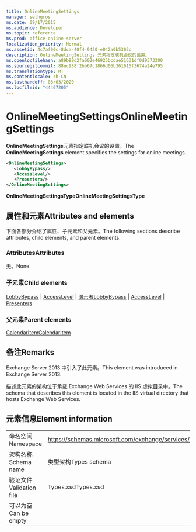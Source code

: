 ```yaml
---
title: OnlineMeetingSettings
manager: sethgros
ms.date: 09/17/2015
ms.audience: Developer
ms.topic: reference
ms.prod: office-online-server
localization_priority: Normal
ms.assetid: 4c7af00c-8dca-40f4-9420-e042a0b5303c
description: OnlineMeetingSettings 元素指定联机会议的设置。
ms.openlocfilehash: a89b89d2fa602e46925bcdae51631df0d9573300
ms.sourcegitcommit: 88ec988f2bb67c1866d06b361615f3674a24e795
ms.translationtype: MT
ms.contentlocale: zh-CN
ms.lasthandoff: 06/03/2020
ms.locfileid: "44467205"
---
```

# <a name="onlinemeetingsettings"></a><span data-ttu-id="99a28-103">OnlineMeetingSettings</span><span class="sxs-lookup"><span data-stu-id="99a28-103">OnlineMeetingSettings</span></span>

<span data-ttu-id="99a28-104">**OnlineMeetingSettings**元素指定联机会议的设置。</span><span class="sxs-lookup"><span data-stu-id="99a28-104">The **OnlineMeetingSettings** element specifies the settings for online meetings.</span></span> 
  
```XML
<OnlineMeetingSettings>
   <LobbyBypass/>
   <AccessLevel/>
   <Presenters/>
</OnlineMeetingSettings>
```

 <span data-ttu-id="99a28-105">**OnlineMeetingSettingsType**</span><span class="sxs-lookup"><span data-stu-id="99a28-105">**OnlineMeetingSettingsType**</span></span>
## <a name="attributes-and-elements"></a><span data-ttu-id="99a28-106">属性和元素</span><span class="sxs-lookup"><span data-stu-id="99a28-106">Attributes and elements</span></span>

<span data-ttu-id="99a28-107">下面各部分介绍了属性、子元素和父元素。</span><span class="sxs-lookup"><span data-stu-id="99a28-107">The following sections describe attributes, child elements, and parent elements.</span></span>
  
### <a name="attributes"></a><span data-ttu-id="99a28-108">Attributes</span><span class="sxs-lookup"><span data-stu-id="99a28-108">Attributes</span></span>

<span data-ttu-id="99a28-109">无。</span><span class="sxs-lookup"><span data-stu-id="99a28-109">None.</span></span>
  
### <a name="child-elements"></a><span data-ttu-id="99a28-110">子元素</span><span class="sxs-lookup"><span data-stu-id="99a28-110">Child elements</span></span>

<span data-ttu-id="99a28-111">[LobbyBypass](lobbybypass.md)  | [AccessLevel](accesslevel.md)  | [演示者](presenters.md)</span><span class="sxs-lookup"><span data-stu-id="99a28-111">[LobbyBypass](lobbybypass.md) | [AccessLevel](accesslevel.md) | [Presenters](presenters.md)</span></span>
  
### <a name="parent-elements"></a><span data-ttu-id="99a28-112">父元素</span><span class="sxs-lookup"><span data-stu-id="99a28-112">Parent elements</span></span>

[<span data-ttu-id="99a28-113">CalendarItem</span><span class="sxs-lookup"><span data-stu-id="99a28-113">CalendarItem</span></span>](calendaritem.md)
  
## <a name="remarks"></a><span data-ttu-id="99a28-114">备注</span><span class="sxs-lookup"><span data-stu-id="99a28-114">Remarks</span></span>

<span data-ttu-id="99a28-115">Exchange Server 2013 中引入了此元素。</span><span class="sxs-lookup"><span data-stu-id="99a28-115">This element was introduced in Exchange Server 2013.</span></span>
  
<span data-ttu-id="99a28-116">描述此元素的架构位于承载 Exchange Web Services 的 IIS 虚拟目录中。</span><span class="sxs-lookup"><span data-stu-id="99a28-116">The schema that describes this element is located in the IIS virtual directory that hosts Exchange Web Services.</span></span>
  
## <a name="element-information"></a><span data-ttu-id="99a28-117">元素信息</span><span class="sxs-lookup"><span data-stu-id="99a28-117">Element information</span></span>

|||
|:-----|:-----|
|<span data-ttu-id="99a28-118">命名空间</span><span class="sxs-lookup"><span data-stu-id="99a28-118">Namespace</span></span>  <br/> |https://schemas.microsoft.com/exchange/services/2006/types  <br/> |
|<span data-ttu-id="99a28-119">架构名称</span><span class="sxs-lookup"><span data-stu-id="99a28-119">Schema name</span></span>  <br/> |<span data-ttu-id="99a28-120">类型架构</span><span class="sxs-lookup"><span data-stu-id="99a28-120">Types schema</span></span>  <br/> |
|<span data-ttu-id="99a28-121">验证文件</span><span class="sxs-lookup"><span data-stu-id="99a28-121">Validation file</span></span>  <br/> |<span data-ttu-id="99a28-122">Types.xsd</span><span class="sxs-lookup"><span data-stu-id="99a28-122">Types.xsd</span></span>  <br/> |
|<span data-ttu-id="99a28-123">可以为空</span><span class="sxs-lookup"><span data-stu-id="99a28-123">Can be empty</span></span>  <br/> ||
   

